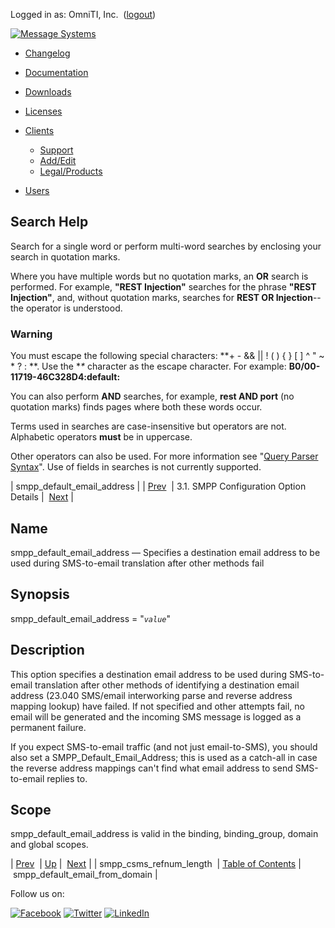 Logged in as: OmniTI, Inc.  ([logout](https://support.messagesystems.com/logout.php))

[![Message Systems](https://support.messagesystems.com/images/ms-white205.png)](https://support.messagesystems.com/start.php) 

*   [Changelog](https://support.messagesystems.com/start.php?show=changelog)
*   [Documentation](https://support.messagesystems.com/docs/)
*   [Downloads](https://support.messagesystems.com/start.php)

*   [Licenses](https://support.messagesystems.com/license_summary.php)
*   <a href="">Clients</a>
    *   [Support](https://support.messagesystems.com/cs.php)
    *   [Add/Edit](https://support.messagesystems.com/edit_client.php)
    *   [Legal/Products](https://support.messagesystems.com/edit_products.php)
*   [Users](https://support.messagesystems.com/edit_customer.php)

## Search Help

Search for a single word or perform multi-word searches by enclosing your search in quotation marks.

Where you have multiple words but no quotation marks, an **OR** search is performed. For example, **"REST Injection"** searches for the phrase **"REST Injection"**, and, without quotation marks, searches for **REST OR Injection**--the operator is understood.

### Warning

You must escape the following special characters: **+ - && || ! ( ) { } [ ] ^ " ~ * ? : \**. Use the **\** character as the escape character. For example: **B0/00-11719-46C328D4\:default\:**

You can also perform **AND** searches, for example, **rest AND port** (no quotation marks) finds pages where both these words occur.

Terms used in searches are case-insensitive but operators are not. Alphabetic operators **must** be in uppercase.

Other operators can also be used. For more information see "[Query Parser Syntax](https://lucene.apache.org/core/old_versioned_docs/versions/3_0_0/queryparsersyntax.html)". Use of fields in searches is not currently supported.

| smpp_default_email_address |
| [Prev](mobility.conf.smpp_csms_refnum_length.php)  | 3.1. SMPP Configuration Option Details |  [Next](mobility.conf.smpp_default_email_from_domain.php) |

<a name="mobility.conf.smpp_default_email_address"></a>
## Name

smpp_default_email_address — Specifies a destination email address to be used during SMS-to-email translation after other methods fail

## Synopsis

smpp_default_email_address = "*`value`*"

<a name="idp1497232"></a>
## Description

This option specifies a destination email address to be used during SMS-to-email translation after other methods of identifying a destination email address (23.040 SMS/email interworking parse and reverse address mapping lookup) have failed. If not specified and other attempts fail, no email will be generated and the incoming SMS message is logged as a permanent failure.

If you expect SMS-to-email traffic (and not just email-to-SMS), you should also set a SMPP_Default_Email_Address; this is used as a catch-all in case the reverse address mappings can't find what email address to send SMS-to-email replies to.

<a name="idp1500160"></a>
## Scope

smpp_default_email_address is valid in the binding, binding_group, domain and global scopes.

| [Prev](mobility.conf.smpp_csms_refnum_length.php)  | [Up](mobility.smpp.options.php#mobility.conf) |  [Next](mobility.conf.smpp_default_email_from_domain.php) |
| smpp_csms_refnum_length  | [Table of Contents](index.php) |  smpp_default_email_from_domain |

Follow us on:

[![Facebook](https://support.messagesystems.com/images/icon-facebook.png)](http://www.facebook.com/messagesystems) [![Twitter](https://support.messagesystems.com/images/icon-twitter.png)](http://twitter.com/#!/MessageSystems) [![LinkedIn](https://support.messagesystems.com/images/icon-linkedin.png)](http://www.linkedin.com/company/message-systems)